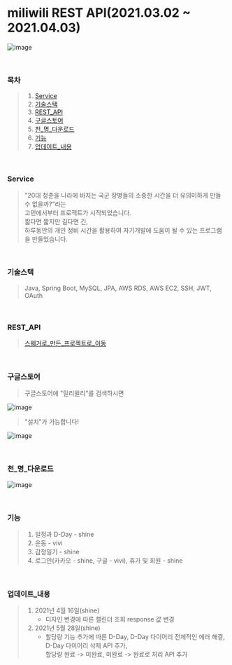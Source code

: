 # miliwili REST API(2021.03.02 ~ 2021.04.03)

![image](https://user-images.githubusercontent.com/7114874/119609679-f439c100-be32-11eb-93f3-42bb12bbf8bf.png)

<br>

### 목차
> 1. [Service](#Service)
> 2. [기술스택](#기술스택)
> 3. [REST_API](#REST_API)
> 4. [구글스토어](#구글스토어)
> 5. [천_명_다운로드](#천_명_다운로드)
> 6. [기능](#기능)
> 7. [업데이트_내용](#업데이트_내용)

<br>

### Service
> "20대 청춘을 나라에 바치는 국군 장병들의 소중한 시간을 더 유의미하게 만들 수 없을까?"라는<br>
> 고민에서부터 프로젝트가 시작되었습니다.<br>
> 짧다면 짧지만 길다면 긴, <br>
> 하루동안의 개인 정비 시간을 활용하여 자기개발에 도움이 될 수 있는 프로그램을 만들었습니다.

<br>

### 기술스택
> Java, Spring Boot, MySQL, JPA, AWS RDS, AWS EC2, SSH, JWT, OAuth

<br>

### REST_API
> [스웨거로_만든_프로젝트로_이동](https://shine94.kr/swagger-ui.html)

<br>

### 구글스토어 
> 구글스토어에 "밀리윌리"를 검색하시면

![image](https://user-images.githubusercontent.com/7114874/119633221-7aaecc80-be4c-11eb-8475-d2529e26692c.png)


> "설치"가 가능합니다!

![image](https://user-images.githubusercontent.com/7114874/119633318-95814100-be4c-11eb-8ccb-82df768c098c.png)


<br>

### 천_명_다운로드
![image](https://user-images.githubusercontent.com/7114874/119636860-06762800-be50-11eb-9b70-6da73da6a8da.png)

<br>

### 기능
> 1. 일정과 D-Day - shine
> 2. 운동 - vivi
> 3. 감정일기 - shine
> 4. 로그인(카카오 - shine, 구글 - vivi), 휴가 및 회원 - shine

<br>

### 업데이트_내용
> 1. 2021년 4월 16일(shine)
>    * 디자인 변경에 따른 캘린더 조회 response 값 변경
> 2. 2021년 5월 28일(shine)    
>    * 할당량 기능 추가에 따른 D-Day, D-Day 다이어리 전체적인 에러 해결, <br>
>      D-Day 다이어리 삭제 API 추가, <br>
>      할당량 완료 -> 미완료, 미완료 -> 완료로 처리 API 추가
